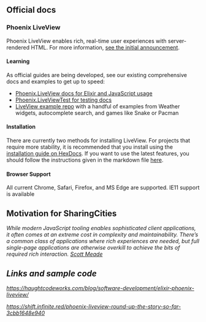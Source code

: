 ## Official docs

### Phoenix LiveView

Phoenix LiveView enables rich, real-time user experiences with server-rendered HTML. For more information, [see the initial announcement](https://dockyard.com/blog/2018/12/12/phoenix-liveview-interactive-real-time-apps-no-need-to-write-javascript).

#### Learning

As official guides are being developed, see our existing
comprehensive docs and examples to get up to speed:

- [Phoenix.LiveView docs for Elixir and JavaScript usage](https://hexdocs.pm/phoenix_live_view)
- [Phoenix.LiveViewTest for testing docs](https://github.com/phoenixframework/phoenix_live_view/blob/master/lib/phoenix_live_view/test/live_view_test.ex)
- [LiveView example repo](https://github.com/chrismccord/phoenix_live_view_example) with a handful of examples from Weather widgets, autocomplete search, and games like Snake or Pacman

#### Installation

There are currently two methods for installing LiveView. For projects that
require more stability, it is recommended that you install using the
[installation guide on HexDocs](https://hexdocs.pm/phoenix_live_view/installation.html).
If you want to use the latest features, you should follow the instructions
given in the markdown file [here](guides/introduction/installation.md).

#### Browser Support

All current Chrome, Safari, Firefox, and MS Edge are supported.
IE11 support is available

## Motivation for SharingCities

<i>While modern JavaScript tooling enables sophisticated client applications, it often comes at an extreme cost in complexity and maintainability. There’s a common class of applications where rich experiences are needed, but full single-page applications are otherwise overkill to achieve the bits of required rich interaction.
[Scott Meade ](https://haughtcodeworks.com/blog/software-development/elixir-phoenix-liveview/)

## Links and sample code

https://haughtcodeworks.com/blog/software-development/elixir-phoenix-liveview/

https://shift.infinite.red/phoenix-liveview-round-up-the-story-so-far-3cbb1648e940

